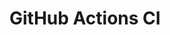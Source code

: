 # GitHub Actions CI


















































































































































































































































































































































































































































































































































































































































































































































































































































































































































































































































































































































































































































































































































































































































































































































































































































































































































































































































































































































































































































































































































































































































































































































































































































































































































































































































































































































































































